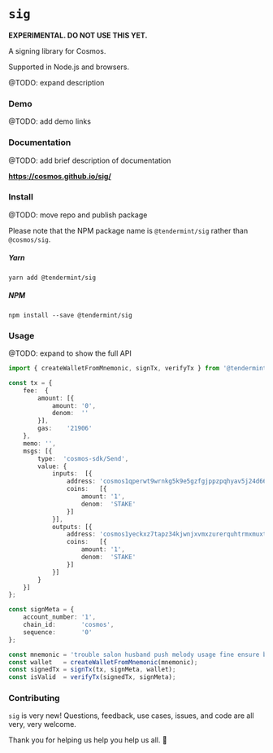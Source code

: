 # `sig`

**EXPERIMENTAL. DO NOT USE THIS YET.**

A signing library for Cosmos.

Supported in Node.js and browsers.

@TODO: expand description

### Demo

@TODO: add demo links

### Documentation

@TODO: add brief description of documentation

**https://cosmos.github.io/sig/**

### Install

@TODO: move repo and publish package

Please note that the NPM package name is `@tendermint/sig` rather than `@cosmos/sig`.

##### Yarn
```shell
yarn add @tendermint/sig
```

##### NPM
```shell
npm install --save @tendermint/sig
```

### Usage

@TODO: expand to show the full API

```typescript
import { createWalletFromMnemonic, signTx, verifyTx } from '@tendermint/sig';

const tx = {
    fee:  {
        amount: [{
            amount: '0',
            denom:  ''
        }],
        gas:    '21906'
    },
    memo: '',
    msgs: [{
        type:  'cosmos-sdk/Send',
        value: {
            inputs:  [{
                address: 'cosmos1qperwt9wrnkg5k9e5gzfgjppzpqhyav5j24d66',
                coins:   [{
                    amount: '1',
                    denom:  'STAKE'
                }]
            }],
            outputs: [{
                address: 'cosmos1yeckxz7tapz34kjwnjxvmxzurerquhtrmxmuxt',
                coins:   [{
                    amount: '1',
                    denom:  'STAKE'
                }]
            }]
        }
    }]
};

const signMeta = {
    account_number: '1',
    chain_id:       'cosmos',
    sequence:       '0'
};

const mnemonic = 'trouble salon husband push melody usage fine ensure blade deal miss twin';
const wallet   = createWalletFromMnemonic(mnemonic);
const signedTx = signTx(tx, signMeta, wallet);
const isValid  = verifyTx(signedTx, signMeta);
```

### Contributing

`sig` is very new! Questions, feedback, use cases, issues, and code are all very, very welcome.

Thank you for helping us help you help us all. 🎁
